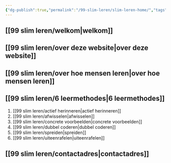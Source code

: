 ```yaml
---
{"dg-publish":true,"permalink":"/99-slim-leren/slim-leren-home/","tags":["gardenEntry"],"created":"2025-02-10T11:19:56.042+01:00","updated":"2025-02-18T08:40:09.948+01:00"}
---
```


## [[99 slim leren/welkom\|welkom]]

## [[99 slim leren/over deze website\|over deze website]]

## [[99 slim leren/over hoe mensen leren\|over hoe mensen leren]]

## [[99 slim leren/6 leermethodes\|6 leermethodes]]

1. [[99 slim leren/actief herinneren\|actief herinneren]]
2. [[99 slim leren/afwisselen\|afwisselen]]
3. [[99 slim leren/concrete voorbeelden\|concrete voorbeelden]]
4. [[99 slim leren/dubbel coderen\|dubbel coderen]]
5. [[99 slim leren/spreiden\|spreiden]]
6. [[99 slim leren/uiteenrafelen\|uiteenrafelen]]

## [[99 slim leren/contactadres\|contactadres]]

